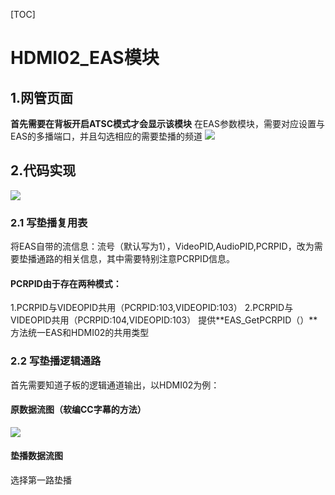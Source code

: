 [TOC]
# HDMI02_EAS模块
## 1.网管页面
**首先需要在背板开启ATSC模式才会显示该模块**
在EAS参数模块，需要对应设置与EAS的多播端口，并且勾选相应的需要垫播的频道
![](/uploads/share_project/images/m_a76e537280fd6621563625fd9c9d8559_r.png)

## 2.代码实现
![](/uploads/share_project/images/m_ca7cbb27902becbdd3ee0d76ee901b6f_r.png)
### 2.1 写垫播复用表
将EAS自带的流信息：流号（默认写为1），VideoPID,AudioPID,PCRPID，改为需要垫播通路的相关信息，其中需要特别注意PCRPID信息。
#### PCRPID由于存在两种模式：
1.PCRPID与VIDEOPID共用（PCRPID:103,VIDEOPID:103）
2.PCRPID与VIDEOPID共用（PCRPID:104,VIDEOPID:103）
提供**EAS_GetPCRPID（）**方法统一EAS和HDMI02的共用类型
### 2.2 写垫播逻辑通路
首先需要知道子板的逻辑通道输出，以HDMI02为例：
#### 原数据流图（软编CC字幕的方法）
![](/uploads/share_project/images/m_d9c8968e7edf4c70ed0907299b2cebf1_r.png)
#### 垫播数据流图
选择第一路垫播

